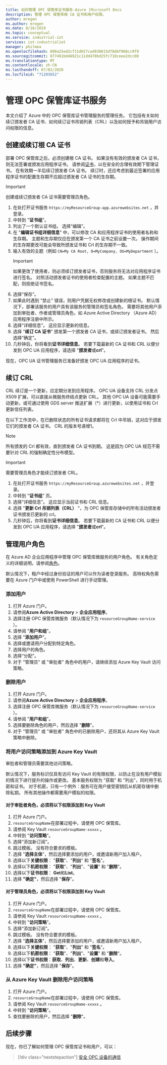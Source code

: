 ```yaml
---
title: 如何管理 OPC 保管库证书服务-Azure |Microsoft Docs
description: 管理 OPC 保管库根 CA 证书和用户权限。
author: mregen
ms.author: mregen
ms.date: 8/16/2019
ms.topic: conceptual
ms.service: industrial-iot
services: iot-industrialiot
manager: philmea
ms.openlocfilehash: 890a25ed2cf11d657cad930815d78dbf968cc9f9
ms.sourcegitcommit: 877491bd46921c11dd478bd25fc718ceee2dcc08
ms.translationtype: MT
ms.contentlocale: zh-CN
ms.lasthandoff: 07/02/2020
ms.locfileid: "71203652"
---
```

# <a name="manage-the-opc-vault-certificate-service"></a>管理 OPC 保管库证书服务

本文介绍了 Azure 中的 OPC 保管库证书管理服务的管理任务。 它包括有关如何续订颁发者 CA 证书、如何续订证书吊销列表（CRL）以及如何授予和吊销用户访问权限的信息。

## <a name="create-or-renew-the-root-ca-certificate"></a>创建或续订根 CA 证书

部署 OPC 保管库之后，必须创建根 CA 证书。 如果没有有效的颁发者 CA 证书，则无法签署或颁发应用程序证书。 请参阅[证书](howto-opc-vault-secure-ca.md#certificates)，以在安全的合理有效期下管理证书。 在有效期一半后续订颁发者 CA 证书。 续订时，还应考虑到最近签署的应用程序证书的配置生存期不应超过颁发者 CA 证书的生存期。
> [!IMPORTANT]
> 创建或续订颁发者 CA 证书需要管理员角色。

1. 在处打开证书服务 `https://myResourceGroup-app.azurewebsites.net` ，并登录。
2. 中转到 "**证书组**"。
3. 列出了一个默认证书组。 选择“编辑”。
4. 在 "**编辑证书组详细信息**" 中，可以修改 CA 和应用程序证书的使用者名称和生存期。 主题和生存期仅应在颁发第一个 CA 证书之前设置一次。 操作期间的生存期更改可能会导致所颁发证书和 Crl 的生存期不一致。
5. 输入有效的主题（例如 `CN=My CA Root, O=MyCompany, OU=MyDepartment` ）。<br>
   > [!IMPORTANT]
   > 如果更改了使用者，则必须续订颁发者证书，否则服务将无法对应用程序证书进行签名。 对照活动颁发者证书的使用者检查配置的主题。 如果主题不匹配，则拒绝证书签名。
6. 选择“保存”。
7. 如果此时遇到 "禁止" 错误，则用户凭据无权修改或创建新的根证书。 默认情况下，部署该服务的用户具有该服务的管理员和签名角色。 需要将其他用户添加到审批者、作者或管理员角色，如 Azure Active Directory （Azure AD）应用程序注册中所示。
8. 选择“详细信息”。 这应显示更新的信息。
9. 选择 "**续订 CA 证书**" 颁发第一个颁发者 CA 证书，或续订颁发者证书。 然后选择“确定”。
10. 几秒钟后，你将看到**证书详细信息**。 若要下载最新的 CA 证书和 CRL 以便分发到 OPC UA 应用程序，请选择 "**颁发者**或**crl**"。

现在，OPC UA 证书管理服务已准备好颁发 OPC UA 应用程序的证书。

## <a name="renew-the-crl"></a>续订 CRL

CRL 续订是一个更新，应定期分发到应用程序。 OPC UA 设备支持 CRL 分发点 X509 扩展，可以直接从微服务终结点更新 CRL。 其他 OPC UA 设备可能需要手动更新，或可通过使用 GDS server 推送扩展（*）进行更新，以使用证书和 Crl 更新信任列表。

在以下工作流中，在已删除状态的所有证书请求都将在 Crl 中吊销，这对应于颁发它们的颁发者 CA 证书。 CRL 的版本号递增1。 <br>
> [!NOTE]
> 所有颁发的 Crl 都有效，直到颁发者 CA 证书到期。 这是因为 OPC UA 规范不需要针对 CRL 的强制确定性分布模型。

> [!IMPORTANT]
> 需要管理员角色才能续订颁发者 CRL。

1. 在处打开证书服务 `https://myResourceGroup.azurewebsites.net` ，并登录。
2. 中转到 "**证书组**" 页。
3. 选择“详细信息”。 这应显示当前证书和 CRL 信息。
4. 选择 "**更新 Crl 吊销列表（CRL）** "，为 OPC 保管库存储中的所有活动颁发者证书颁发已更新的 crl。
5. 几秒钟后，你将看到**证书详细信息**。 若要下载最新的 CA 证书和 CRL 以便分发到 OPC UA 应用程序，请选择 "**颁发者**或**crl**"。

## <a name="manage-user-roles"></a>管理用户角色

在 Azure AD 企业应用程序中管理 OPC 保管库微服务的用户角色。 有关角色定义的详细说明，请参阅[角色](howto-opc-vault-secure-ca.md#roles)。

默认情况下，租户中经过身份验证的用户可以作为读者登录服务。 高特权角色需要在 Azure 门户中或使用 PowerShell 进行手动管理。

### <a name="add-user"></a>添加用户

1. 打开 Azure 门户。
2. 请参阅**Azure Active Directory**  >  **企业应用程序**。
3. 选择注册 OPC 保管库微服务（默认情况下为 `resourceGroupName-service` ）。
4. 请参阅 "**用户和组**"。
5. 选择 "**添加用户**"。
6. 选择或邀请用户分配到特定角色。
7. 选择用户的角色。
8. 选择“分配”。 
9. 对于 "管理员" 或 "审批者" 角色中的用户，请继续添加 Azure Key Vault 访问策略。

### <a name="remove-user"></a>删除用户

1. 打开 Azure 门户。
2. 请参阅**Azure Active Directory**  >  **企业应用程序**。
3. 选择注册 OPC 保管库微服务（默认情况下为 `resourceGroupName-service` ）。
4. 请参阅 "**用户和组**"。
5. 选择要删除角色的用户，然后选择 "**删除**"。
6. 对于 "管理员" 或 "审批者" 角色中的已删除用户，还将其从 Azure Key Vault 策略中删除。

### <a name="add-user-access-policy-to-azure-key-vault"></a>将用户访问策略添加到 Azure Key Vault

审批者和管理员需要其他访问策略。

默认情况下，服务标识仅具有访问 Key Vault 的有限权限，以防止在没有用户模拟的情况下进行提升的操作或更改。 基本服务权限为 "获取" 和 "列出"，同时用于机密和证书。 对于机密，只有一个例外：服务可在用户接受密钥后从机密存储中删除私钥。 所有其他操作都需要用户模拟的权限。

#### <a name="for-an-approver-role-the-following-permissions-must-be-added-to-key-vault"></a>对于审批者角色，必须将以下权限添加到 Key Vault

1. 打开 Azure 门户。
2. `resourceGroupName`在部署过程中，请使用 OPC 保管库。
3. 请参阅 Key Vault `resourceGroupName-xxxxx` 。
4. 中转到 "**访问策略**"。
5. 选择“添加新订阅”。
6. 跳过模板。 没有符合要求的模板。
7. 选择 "**选择主体**"，然后选择要添加的用户，或邀请新用户加入租户。
8. 选择以下**关键权限**： "**获取**"、"**列出**" 和 "**签名**"。
9. 选择以下**机密权限**： "**获取**"、"**列出**"、"**设置**" 和 "**删除**"。
10. 选择以下**证书权限**： **Get**和**List**。
11. 选择 **"确定"**，然后选择 "**保存**"。

#### <a name="for-an-administrator-role-the-following-permissions-must-be-added-to-key-vault"></a>对于管理员角色，必须将以下权限添加到 Key Vault

1. 打开 Azure 门户。
2. `resourceGroupName`在部署过程中，请使用 OPC 保管库。
3. 请参阅 Key Vault `resourceGroupName-xxxxx` 。
4. 中转到 "**访问策略**"。
5. 选择“添加新订阅”。
6. 跳过模板。 没有符合要求的模板。
7. 选择 "**选择主体**"，然后选择要添加的用户，或邀请新用户加入租户。
8. 选择以下**关键权限**： "**获取**"、"**列出**" 和 "**签名**"。
9. 选择以下**机密权限**： "**获取**"、"**列出**"、"**设置**" 和 "**删除**"。
10. 选择以下**证书权限**：**获取**、**列出**、**更新**、**创建**和**导入**。
11. 选择 **"确定"**，然后选择 "**保存**"。

### <a name="remove-user-access-policy-from-azure-key-vault"></a>从 Azure Key Vault 删除用户访问策略

1. 打开 Azure 门户。
2. `resourceGroupName`在部署过程中，请使用 OPC 保管库。
3. 请参阅 Key Vault `resourceGroupName-xxxxx` 。
4. 中转到 "**访问策略**"。
5. 查找要删除的用户，然后选择 "**删除**"。

## <a name="next-steps"></a>后续步骤

现在，你已了解如何管理 OPC 保管库证书和用户，可以：

> [!div class="nextstepaction"]
> [安全 OPC 设备的通信](howto-opc-vault-secure.md)

